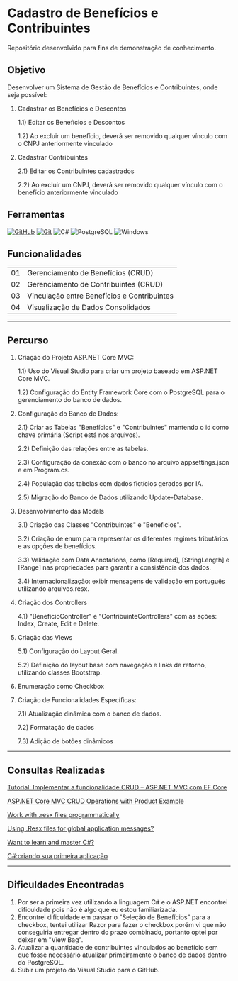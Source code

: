 <h1>
   Cadastro de Benefícios e Contribuintes
</h1>

Repositório desenvolvido para fins de demonstração de conhecimento.

## Objetivo
Desenvolver um Sistema de Gestão de Benefícios e Contribuintes, onde seja possível:

1) Cadastrar os Benefícios e Descontos

   1.1) Editar os Benefícios e Descontos

   1.2) Ao excluir um benefício, deverá ser removido qualquer vínculo com o CNPJ anteriormente vinculado

2) Cadastrar Contribuintes

   2.1) Editar os Contribuintes cadastrados

   2.2) Ao excluir um CNPJ, deverá ser removido qualquer vínculo com o benefício anteriormente vinculado
   
## Ferramentas
[![GitHub](https://img.shields.io/badge/GitHub-000?style=for-the-badge&logo=github&logoColor=30A3DC)](https://docs.github.com/)
[![Git](https://img.shields.io/badge/Git-000?style=for-the-badge&logo=git&logoColor=E94D5F)](https://git-scm.com/doc) 
![C#](https://img.shields.io/badge/C%23-239120?style=for-the-badge&logo=c-sharp&logoColor=white)
![PostgreSQL](https://img.shields.io/badge/PostgreSQL-000?style=for-the-badge&logo=postgresql)
![Windows](https://img.shields.io/badge/Windows-000?style=for-the-badge&logo=windows&logoColor=2CA5E0)


## Funcionalidades
<table>
  <tbody align="left">
    <tr>
      <td>01</td>
      <td>Gerenciamento de Benefícios (CRUD)</td>
    </tr>
    <tr>
      <td>02</td>
      <td>Gerenciamento de Contribuintes (CRUD)</td>
    </tr>
    <tr>
      <td>03</td>
      <td>Vinculação entre Benefícios e Contribuintes</td>  
    </tr>
    <tr>
      <td>04</td>
      <td>Visualização de Dados Consolidados</td>    
    </tr>
  </tbody>
</table>

---
## Percurso
1) Criação do Projeto ASP.NET Core MVC:

   1.1) Uso do Visual Studio para criar um projeto baseado em ASP.NET Core MVC.

   1.2) Configuração do Entity Framework Core com o PostgreSQL para o gerenciamento do banco de dados.
   
2) Configuração do Banco de Dados:
   
   2.1) Criar as Tabelas "Benefícios" e "Contribuintes" mantendo o id como chave primária (Script está nos arquivos).

   2.2) Definição das relações entre as tabelas.

   2.3) Configuração da conexão com o banco no arquivo appsettings.json e em Program.cs.

   2.4) População das tabelas com dados fictícios gerados por IA.

   2.5) Migração do Banco de Dados utilizando Update-Database.

3) Desenvolvimento das Models

   3.1) Criação das Classes "Contribuintes" e "Beneficios".

   3.2) Criação de enum para representar os diferentes regimes tributários e as opções de benefícios.

   3.3) Validação com Data Annotations, como  [Required], [StringLength] e [Range] nas propriedades para garantir a consistência dos dados.

   3.4) Internacionalização: exibir mensagens de validação em português utilizando arquivos.resx.

4) Criação dos Controllers

   4.1) "BeneficioController" e "ContribuinteControllers" com as ações: Index, Create, Edit e Delete.

5) Criação das Views

   5.1) Configuração do Layout Geral.

   5.2) Definição do layout base com navegação e links de retorno, utilizando classes Bootstrap.

6) Enumeração como Checkbox

7) Criação de Funcionalidades Específicas:

   7.1) Atualização dinâmica com o banco de dados.
   
   7.2) Formatação de dados

   7.3) Adição de botões dinâmicos

---
## Consultas Realizadas
[Tutorial: Implementar a funcionalidade CRUD – ASP.NET MVC com EF Core](https://learn.microsoft.com/pt-br/aspnet/core/data/ef-mvc/crud?view=aspnetcore-9.0)

[ASP.NET Core MVC CRUD Operations with Product Example](https://medium.com/@ravipatel.it/asp-net-core-mvc-crud-operations-with-product-example-for-absolute-beginners-in-net-8-b012700c8cf6)

[Work with .resx files programmatically](https://learn.microsoft.com/en-us/dotnet/core/extensions/work-with-resx-files-programmatically)

[Using .Resx files for global application messages?](https://stackoverflow.com/questions/1820912/using-resx-files-for-global-application-messages)

[Want to learn and master C#?](https://exercism.org/tracks/csharp)

[C#:criando sua primeira aplicação](https://cursos.alura.com.br/course/csharp-criando-primeira-aplicacao)


---
## Dificuldades Encontradas

1) Por ser a primeira vez utilizando a linguagem C# e o ASP.NET encontrei dificuldade pois não é algo que eu estou familiarizada.
2) Encontrei dificuldade em passar o "Seleção de Benefícios" para a checkbox, tentei utilizar Razor para fazer o checkbox porém vi que não conseguiria entregar dentro do prazo combinado, portanto optei por deixar em "View Bag".
3) Atualizar a quantidade de contribuintes vinculados ao benefício sem que fosse necessário atualizar primeiramente o banco de dados dentro do PostgreSQL.
4) Subir um projeto do Visual Studio para o GitHub.
